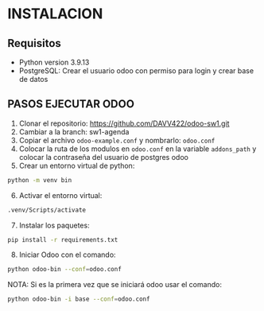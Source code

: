 # INSTALACION
## Requisitos
- Python version 3.9.13
- PostgreSQL: Crear el usuario odoo con permiso para login y crear base de datos
## PASOS EJECUTAR ODOO
1. Clonar el repositorio: https://github.com/DAVV422/odoo-sw1.git
2. Cambiar a la branch: sw1-agenda
3. Copiar el archivo `odoo-example.conf` y nombrarlo: `odoo.conf`
4. Colocar la ruta de los modulos en `odoo.conf` en la variable `addons_path` y colocar la contraseña del usuario de postgres odoo
5. Crear un entorno virtual de python: 
```bash
python -m venv bin
```
6. Activar el entorno virtual: 
```bash
.venv/Scripts/activate
```
7. Instalar los paquetes: 
```bash
pip install -r requirements.txt
```
8. Iniciar Odoo con el comando: 
```bash
python odoo-bin --conf=odoo.conf
```
NOTA: Si es la primera vez que se iniciará odoo usar el comando: 
```bash
python odoo-bin -i base --conf=odoo.conf
```